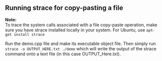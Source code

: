 ## Running strace for copy-pasting a file

**Note:** <br />
To trace the system calls associated with a file copy-paste operation, make sure you have strace installed locally in your system.
For Ubuntu, use ` apt-get install strace ` 

Run the demo.cpp file and make its executable object file. Then simply run
` strace -o OUTPUT_HERE.txt ./demo ` which will write the output of the strace command onto a text file (in this case OUTPUT_Here.txt).
